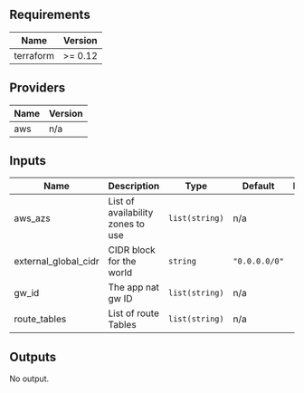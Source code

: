 ## Requirements

| Name | Version |
|------|---------|
| terraform | >= 0.12 |

## Providers

| Name | Version |
|------|---------|
| aws | n/a |

## Inputs

| Name | Description | Type | Default | Required |
|------|-------------|------|---------|:--------:|
| aws\_azs | List of availability zones to use | `list(string)` | n/a | yes |
| external\_global\_cidr | CIDR block for the world | `string` | `"0.0.0.0/0"` | no |
| gw\_id | The app nat gw ID | `list(string)` | n/a | yes |
| route\_tables | List of route Tables | `list(string)` | n/a | yes |

## Outputs

No output.

